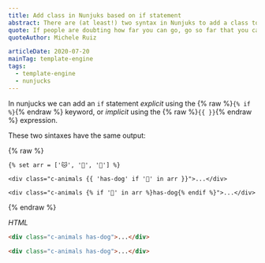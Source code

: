 ```yaml
---
title: Add class in Nunjuks based on if statement
abstract: There are (at least!) two syntax in Nunjuks to add a class to a DOM node
quote: If people are doubting how far you can go, go so far that you can't hear them anymore.
quoteAuthor: Michele Ruiz

articleDate: 2020-07-20
mainTag: template-engine
tags:
  - template-engine
  - nunjucks
---
```


In nunjucks we can add an `if` statement _explicit_ using the {% raw %}`{% if %}`{% endraw %} keyword, or _implicit_ using the {% raw %}`{{ }}`{% endraw %} expression.

These two sintaxes have the same output:

{% raw %}
  ```twig
  {% set arr = ['🐱', '🐶', '🐺'] %}

  <div class="c-animals {{ 'has-dog' if '🐶' in arr }}">...</div>

  <div class="c-animals {% if '🐶' in arr %}has-dog{% endif %}">...</div>
  ```
{% endraw %}

_HTML_

```html
<div class="c-animals has-dog">...</div>

<div class="c-animals has-dog">...</div>
```

